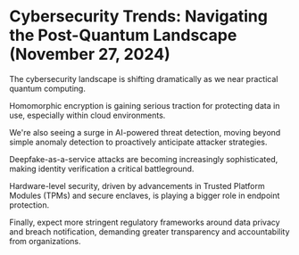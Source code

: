 # Cybersecurity Trends: Navigating the Post-Quantum Landscape (November 27, 2024)

The cybersecurity landscape is shifting dramatically as we near practical quantum computing.

Homomorphic encryption is gaining serious traction for protecting data in use, especially within cloud environments.

We're also seeing a surge in AI-powered threat detection, moving beyond simple anomaly detection to proactively anticipate attacker strategies.

Deepfake-as-a-service attacks are becoming increasingly sophisticated, making identity verification a critical battleground.

Hardware-level security, driven by advancements in Trusted Platform Modules (TPMs) and secure enclaves, is playing a bigger role in endpoint protection.

Finally, expect more stringent regulatory frameworks around data privacy and breach notification, demanding greater transparency and accountability from organizations.

